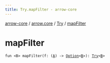 ```yaml
---
title: Try.mapFilter - arrow-core
---
```


[arrow-core](../../index.html) / [arrow.core](../index.html) / [Try](index.html) / [mapFilter](./map-filter.html)

# mapFilter

`fun <B> mapFilter(f: (`[`A`](index.html#A)`) -> `[`Option`](../-option/index.html)`<`[`B`](map-filter.html#B)`>): `[`Try`](index.html)`<`[`B`](map-filter.html#B)`>`